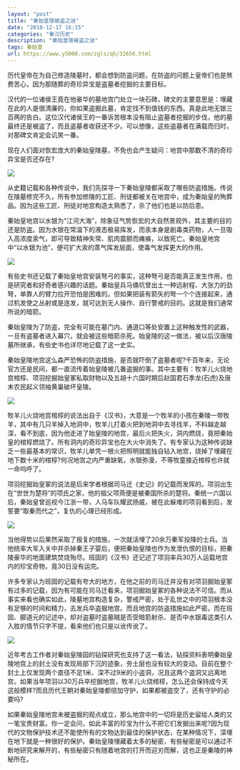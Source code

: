 ```yaml
---
layout: "post"
title: "秦始皇陵被盗之谜"
date: "2018-12-17 16:15"
categories: "秦汉历史"
description: "秦始皇陵被盗之谜"
tags: 秦始皇
url: https://www.y5000.com/zgls/qh/32656.html
---
```






历代皇帝在为自己修造陵墓时，都会想到防盗问题，在防盗的问题上皇帝们也是煞费苦心，因为那随葬的奇珍异宝是盗墓者挖掘的主要目标。

汉代的一位诸侯王竟在他豪华的墓地宫门处立一块石碑，碑文的主要意思是：埋藏在此的人是很清廉的，你如果盗掘此墓，肯定找不到值钱的东西。真是此地无银三百两的告白。这位汉代诸侯王的一番诉苦根本没有阻止盗墓者挖掘的步伐，他的墓最终还是被盗了，而且盗墓者收获还不少。可以想像，这些盗墓者在满载而归时，对那碑文肯定会讥笑一番。

现在人们面对恢宏庞大的秦始皇陵墓，不免也会产生疑问：地宫中那数不清的奇珍异宝是否还存在?

![](https://img.y5000.com/uploads/allimg/180910/11234Q0O-0.jpg)

从史籍记载和各种传说中，我们先探寻一下秦始皇陵都采取了哪些防盗措施。传说在陵墓修完不久，所有参加修陵的工匠、刑徒都被关在地宫中，成为秦始皇的殉葬品。因为这些工匠、刑徒对地宫构造太熟悉了，杀了他们也是以防后患。

秦始皇地宫以水银为“江河大海”，除象征气势恢宏的大自然景观外，其主要的目的还是防盗。因为水银在常温下的液态极易挥发，而汞本身是剧毒类药物，人一旦吸入高浓度汞气，即可导致精神失常、肌肉震颤而瘫痪，以致死亡。秦始皇地宫中“以水银为池”，便可扩大汞的蒸气挥发层面，使毒气发挥更大的作用。

![](https://img.y5000.com/uploads/allimg/180910/11234T508-1.jpg)

有些史书还记载了秦始皇地宫安装弩弓的事实，这种弩弓是否能真正发生作用，也是研究者和好奇者感兴趣的话题。秦始皇兵马俑坑曾出土一种远射程、大张力的劲弩，单靠人的臂力拉开恐怕是困难的。但如果把装有箭矢的弩一个个连接起来，通过机发使之丛射或是连发，就可达到无人操作、自行警戒的目的。这就是我们通常所说的暗箭。

秦始皇陵为了防盗，完全有可能在墓门内、通道口等处安置上这种触发性的武器，一旦有盗墓者进入幕穴，就会被这些暗箭杀死。始皇陵的这一做法，被以后汉唐陵墓所继承，有些史书也详尽地记载了这一史实。

秦始皇陵地宫这么森严恐怖的防盗措施，是否就吓倒了盗墓者呢?千百年来，无论官方还是民间，都一直流传着始皇陵被几番盗掘的事。其中主要有：牧羊儿火烧地宫棺椁、项羽挖掘始皇冢私取财物以及五胡十六国时期后赵国君石季龙(石虎)及唐末农民起义领袖黄巢破坏皇陵。

![](https://img.y5000.com/uploads/allimg/180910/11234W5c-2.jpg)

牧羊儿火烧地宫棺椁的说法出自于《汉书》，大意是一个牧羊的小孩在秦陵一带牧羊，其中有几只羊掉入地洞中，牧羊儿打着火把到地洞中去寻找羊，不料越走越深，看不到底，因为他走进了始皇陵的地宫，最后火把失火，洞内燃烧，竟把秦始皇的棺椁燃烧了。所有洞内的奇珍异宝也在大火中消失了。有专家认为这种传说缺乏一些最基本的常识，牧羊儿单凭一根火把照明就能独自钻入地宫，烧掉了埋藏在地下数十米的棺椁?何况地宫之内严重缺氧，水银弥漫，不等牧童接近棺椁也许就一命呜呼了。

项羽挖掘始皇冢的说法是后来学者根据司马迁《史记》的记载而发挥的。项羽出生在“世世为楚将”的项氏之家，他的祖父项燕便是被秦国所杀的楚将。秦统一六国以后，秦始皇曾巡视今江浙一带，人马车队耀武扬威，被在此躲难的项羽看到后，发誓要“取秦而代之”，复仇的心理已经形成。

![](https://img.y5000.com/uploads/allimg/180910/11234U224-3.jpg)

当他得势以后果然采取了报复的措施，一次就活埋了20余万秦军投降的士兵。当他统率大军入关中并杀掉秦王子婴后，便把秦始皇陵也作为发泄仇恨的目标，把秦陵豪华的地面建筑焚烧殆尽。班固的《汉书》还记述了项羽率兵30万人运载地宫内的珍宝奇物，竟30日没有运完。

许多专家认为班固的记载有夸大的地方，在他之前的司马迁并没有对项羽掘始皇冢有过多的记载，因为有可能在司马迁看来，项羽掘始皇冢的各种说法不可信。而从事实来看也确实如此，陵墓地宫构造复杂，警戒严密，处于乱世之中的项羽根本没有足够的时间和精力，去发兵卒盗掘地宫。而且地宫的防盗措施如此严密。而在班固、郦道元的记述中，却对盗墓时盗墓贼是否受暗箭射杀、是否中水银毒这类引人入胜的情节只字不提，看来他们也只是以讹传讹了。

![](https://img.y5000.com/uploads/allimg/180910/11234S0I-4.jpg)

近年考古工作者对秦始皇陵园的钻探研究也支持了这一看法，钻探资料表明秦始皇陵地宫上的封土没有发现局部下沉的迹象，夯土层也没有较大的变动。目前在整个封土上仅发现两个直径不足1米、深不过9米的小盗洞，况且这两个盗洞又远离地宫。如果当年项羽以30万兵卒挖掘地宫，牧羊儿火烧棺椁，怎么还会保持成今天这般模样?而且历代王朝对秦始皇陵都倍加守护，如果都被盗空了，还有守护的必要吗?

如果秦始皇陵地宫未被盗掘的观点成立，那么地宫中的一切将是历史留给人类的又一笔宝贵财富。你一定会问，如此丰富的珍宝为什么不把它们发掘出来呢?因为现代的文物保护技术还不能使所有的文物达到最佳的保护状态，在某种情况下，深埋在地下就是一种很好的保护。秦始皇陵埋藏着太多的秘密，有些秘密是可以通过不断地研究来解开的，有些秘密只有随着地宫的打开而迎刃而解，这也正是秦陵的神秘所在。
